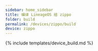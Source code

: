 ```yaml
---
sidebar: home_sidebar
title: 编译 LineageOS 给 zippo
folder: build
permalink: /devices/zippo/build
device: zippo
---
```

{% include templates/device_build.md %}
